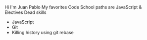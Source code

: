 Hi I'm Juan Pablo
My favorites Code School paths are JavaScript & Electives
Dead skills
* JavaScript
* Git
* Killing history using git rebase

